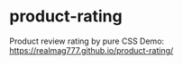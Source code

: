 # product-rating
Product review rating  by pure CSS
Demo: https://realmag777.github.io/product-rating/
